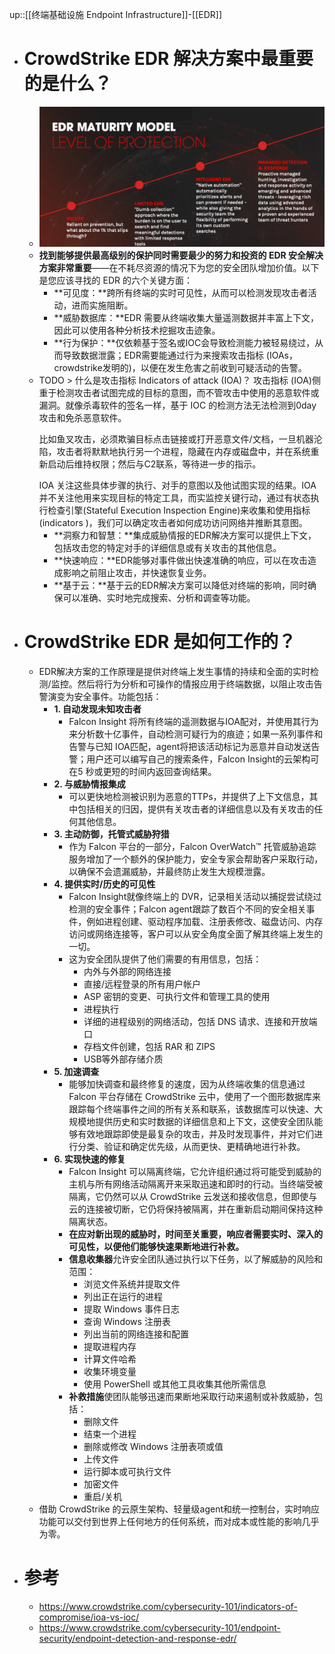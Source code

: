 up::[[终端基础设施 Endpoint Infrastructure]]-[[EDR]]
- # CrowdStrike EDR 解决方案中最重要的是什么？
	- <img src="/assets/Pasted image 20221104145524.png">
	- **找到能够提供最高级别的保护同时需要最少的努力和投资的 EDR 安全解决方案非常重要**——在不耗尽资源的情况下为您的安全团队增加价值。以下是您应该寻找的 EDR 的六个关键方面：
		- **可见度：**跨所有终端的实时可见性，从而可以检测发现攻击者活动，进而实施阻断。
		- **威胁数据库：**EDR 需要从终端收集大量遥测数据并丰富上下文，因此可以使用各种分析技术挖掘攻击迹象。
		- **行为保护：**仅依赖基于签名或IOC会导致检测能力被轻易绕过，从而导致数据泄露；EDR需要能通过行为来搜索攻击指标 (IOAs，crowdstrike发明的)，以便在发生危害之前收到可疑活动的告警。
	- TODO > 什么是攻击指标 Indicators of attack (IOA)？
	  攻击指标 (IOA)侧重于检测攻击者试图完成的目标的意图，而不管攻击中使用的恶意软件或漏洞。就像杀毒软件的签名一样，基于 IOC 的检测方法无法检测到0day攻击和免杀恶意软件。
	  >
	  比如鱼叉攻击，必须欺骗目标点击链接或打开恶意文件/文档，一旦机器沦陷，攻击者将默默地执行另一个进程，隐藏在内存或磁盘中，并在系统重新启动后维持权限；然后与C2联系，等待进一步的指示。
	  >
	  IOA 关注这些具体步骤的执行、对手的意图以及他试图实现的结果。IOA并不关注他用来实现目标的特定工具，而实监控关键行动，通过有状态执行检查引擎(Stateful Execution Inspection Engine)来收集和使用指标(indicators )，我们可以确定攻击者如何成功访问网络并推断其意图。
		- **洞察力和智慧：**集成威胁情报的EDR解决方案可以提供上下文，包括攻击您的特定对手的详细信息或有关攻击的其他信息。
		- **快速响应：**EDR能够对事件做出快速准确的响应，可以在攻击造成影响之前阻止攻击，并快速恢复业务。
		- **基于云：**基于云的EDR解决方案可以降低对终端的影响，同时确保可以准确、实时地完成搜索、分析和调查等功能。
- # CrowdStrike EDR 是如何工作的？
	- EDR解决方案的工作原理是提供对终端上发生事情的持续和全面的实时检测/监控。然后将行为分析和可操作的情报应用于终端数据，以阻止攻击告警演变为安全事件。功能包括：
		- **1. 自动发现未知攻击者**
			- Falcon Insight 将所有终端的遥测数据与IOA配对，并使用其行为来分析数十亿事件，自动检测可疑行为的痕迹；如果一系列事件和告警与已知 IOA匹配，agent将把该活动标记为恶意并自动发送告警；用户还可以编写自己的搜索条件，Falcon Insight的云架构可在5 秒或更短的时间内返回查询结果。
		- **2. 与威胁情报集成**
			- 可以更快地检测被识别为恶意的TTPs，并提供了上下文信息，其中包括相关的归因，提供有关攻击者的详细信息以及有关攻击的任何其他信息。
		- **3. 主动防御，托管式威胁狩猎**
			- 作为 Falcon 平台的一部分，Falcon OverWatch™ 托管威胁追踪服务增加了一个额外的保护能力，安全专家会帮助客户采取行动，以确保不会遗漏威胁，并最终防止发生大规模泄露。
		- **4. 提供实时/历史的可见性**
			- Falcon Insight就像终端上的 DVR，记录相关活动以捕捉尝试绕过检测的安全事件；Falcon agent跟踪了数百个不同的安全相关事件，例如进程创建、驱动程序加载、注册表修改、磁盘访问、内存访问或网络连接等，客户可以从安全角度全面了解其终端上发生的一切。
			- 这为安全团队提供了他们需要的有用信息，包括：
				- 内外与外部的网络连接
				- 直接/远程登录的所有用户帐户
				- ASP 密钥的变更、可执行文件和管理工具的使用
				- 进程执行
				- 详细的进程级别的网络活动，包括 DNS 请求、连接和开放端口
				- 存档文件创建，包括 RAR 和 ZIPS
				- USB等外部存储介质
		- **5. 加速调查**
			- 能够加快调查和最终修复的速度，因为从终端收集的信息通过Falcon 平台存储在 CrowdStrike 云中，使用了一个图形数据库来跟踪每个终端事件之间的所有关系和联系，该数据库可以快速、大规模地提供历史和实时数据的详细信息和上下文，这使安全团队能够有效地跟踪即使是最复杂的攻击，并及时发现事件，并对它们进行分类、验证和确定优先级，从而更快、更精确地进行补救。
		- **6. 实现快速的修复**
			- Falcon Insight 可以隔离终端，它允许组织通过将可能受到威胁的主机与所有网络活动隔离开来采取迅速和即时的行动。当终端受被隔离，它仍然可以从 CrowdStrike 云发送和接收信息，但即使与云的连接被切断，它仍将保持被隔离，并在重新启动期间保持这种隔离状态。
			- **在应对新出现的威胁时，时间至关重要，响应者需要实时、深入的可见性，以便他们能够快速果断地进行补救。**
			- **信息收集器**允许安全团队通过执行以下任务，以了解威胁的风险和范围：
				- 浏览文件系统并提取文件
				- 列出正在运行的进程
				- 提取 Windows 事件日志
				- 查询 Windows 注册表
				- 列出当前的网络连接和配置
				- 提取进程内存
				- 计算文件哈希
				- 收集环境变量
				- 使用 PowerShell 或其他工具收集其他所需信息
			- **补救措施**使团队能够迅速而果断地采取行动来遏制或补救威胁，包括：
				- 删除文件
				- 结束一个进程
				- 删除或修改 Windows 注册表项或值
				- 上传文件
				- 运行脚本或可执行文件
				- 加密文件
				- 重启/关机
	- 借助 CrowdStrike 的云原生架构、轻量级agent和统一控制台，实时响应功能可以交付到世界上任何地方的任何系统，而对成本或性能的影响几乎为零。
- # 参考
	- https://www.crowdstrike.com/cybersecurity-101/indicators-of-compromise/ioa-vs-ioc/
	- https://www.crowdstrike.com/cybersecurity-101/endpoint-security/endpoint-detection-and-response-edr/